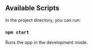 ## Available Scripts

In the project directory, you can run:

### `npm start`

Runs the app in the development mode.<br />
